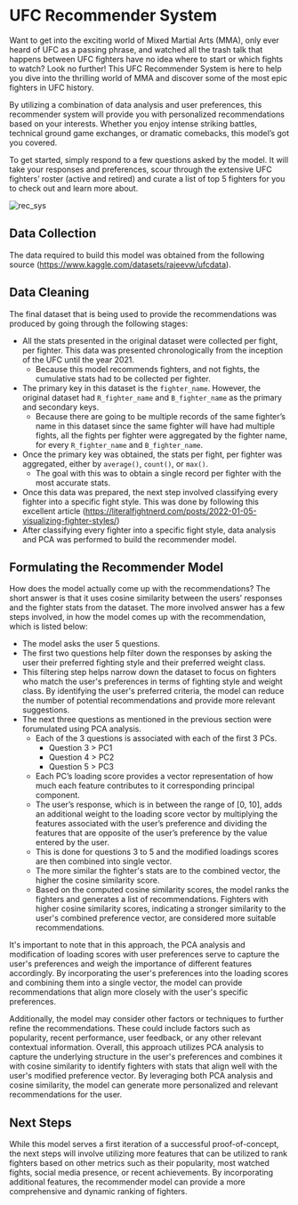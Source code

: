 # UFC Recommender System

Want to get into the exciting world of Mixed Martial Arts (MMA), only ever heard of UFC as a passing phrase, and watched all the trash talk that happens between UFC fighters have no idea where to start or which fights to watch? Look no further! This UFC Recommender System is here to help you dive into the thrilling world of MMA and discover some of the most epic fighters in UFC history. 


By utilizing a combination of data analysis and user preferences, this recommender system will provide you with personalized recommendations based on your interests. Whether you enjoy intense striking battles, technical ground game exchanges, or dramatic comebacks, this model’s got you covered.


To get started, simply respond to a few questions asked by the model. It will take your responses and preferences, scour through the extensive UFC fighters’ roster (active and retired) and curate a list of top 5 fighters for you to check out and learn more about. 

![rec_sys](https://github.com/akshay-podagatlapalli/UFC_Recommender_System/assets/65557678/c2af0d8e-86f0-4f58-a167-ad0c86fdf9cc)


## Data Collection
The data required to build this model was obtained from the following source (https://www.kaggle.com/datasets/rajeevw/ufcdata). 


## Data Cleaning
The final dataset that is being used to provide the recommendations was produced by going through the following stages: 
  *	All the stats presented in the original dataset were collected per fight, per fighter. This data was presented chronologically from the inception of the UFC until the year 2021. 
    *	Because this model recommends fighters, and not fights, the cumulative stats had to be collected per fighter. 
  *	The primary key in this dataset is the `fighter_name`. However, the original dataset had `R_fighter_name` and `B_fighter_name` as the primary and secondary keys. 
    *	Because there are going to be multiple records of the same fighter’s name in this dataset since the same fighter will have had multiple fights, all the fights per fighter were aggregated by the fighter name, for every `R_fighter_name` and `B_fighter_name`. 
  *	Once the primary key was obtained, the stats per fight, per fighter was aggregated, either by `average()`, `count()`, or `max()`. 
      *	The goal with this was to obtain a single record per fighter with the most accurate stats. 
  *	Once this data was prepared, the next step involved classifying every fighter into a specific fight style. This was done by following this excellent article (https://literalfightnerd.com/posts/2022-01-05-visualizing-fighter-styles/)
  *	After classifying every fighter into a specific fight style, data analysis and PCA was performed to build the recommender model. 
  

## Formulating the Recommender Model 
How does the model actually come up with the recommendations? 
The short answer is that it uses cosine similarity between the users’ responses and the fighter stats from the dataset. 
The more involved answer has a few steps involved, in how the model comes up with the recommendation, which is listed below: 
* The model asks the user 5 questions. 
* The first two questions help filter down the responses by asking the user their preferred fighting style and their preferred weight class. 
* This filtering step helps narrow down the dataset to focus on fighters who match the user's preferences in terms of fighting style and weight class. By identifying the user's preferred criteria, the model can reduce the number of potential recommendations and provide more relevant suggestions.
* The next three questions as mentioned in the previous section were forumulated using PCA analysis. 
  * Each of the 3 questions is associated with each of the first 3 PCs. 
    * Question 3 > PC1
    * Question 4 > PC2
    * Question 5 > PC3
  * Each PC’s loading score provides a vector representation of how much each feature contributes to it corresponding principal component. 
  * The user’s response, which is in between the range of [0, 10], adds an additional weight to the loading score vector by multiplying the features associated with the user’s preference and dividing the features that are opposite of the user’s preference by the value entered by the user. 
  * This is done for questions 3 to 5 and the modified loadings scores are then combined into single vector. 
  * The more similar the fighter's stats are to the combined vector, the higher the cosine similarity score.
  * Based on the computed cosine similarity scores, the model ranks the fighters and generates a list of recommendations. Fighters with higher cosine similarity scores, indicating a stronger similarity to the user's combined preference vector, are considered more suitable recommendations.


It's important to note that in this approach, the PCA analysis and modification of loading scores with user preferences serve to capture the user's preferences and weigh the importance of different features accordingly. By incorporating the user's preferences into the loading scores and combining them into a single vector, the model can provide recommendations that align more closely with the user's specific preferences.


Additionally, the model may consider other factors or techniques to further refine the recommendations. These could include factors such as popularity, recent performance, user feedback, or any other relevant contextual information.
Overall, this approach utilizes PCA analysis to capture the underlying structure in the user's preferences and combines it with cosine similarity to identify fighters with stats that align well with the user's modified preference vector. By leveraging both PCA analysis and cosine similarity, the model can generate more personalized and relevant recommendations for the user.


## Next Steps


While this model serves a first iteration of a successful proof-of-concept, the next steps will involve utilizing more features that can be utilized to rank fighters based on other metrics such as their popularity, most watched fights, social media presence, or recent achievements. By incorporating additional features, the recommender model can provide a more comprehensive and dynamic ranking of fighters.
